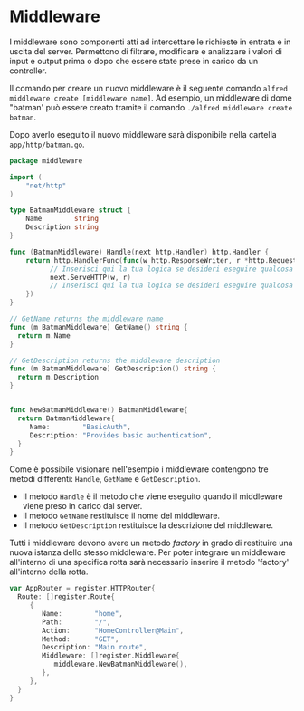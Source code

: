 # Middleware

I middleware sono componenti atti ad intercettare le richieste in entrata e in uscita del server.
Permettono di filtrare, modificare e analizzare i valori di input e output prima o dopo che essere state prese in carico da un controller.

Il comando per creare un nuovo middleware è il seguente comando `alfred middleware create [middleware name]`.
Ad esempio, un middleware di dome "batman' può essere creato tramite il comando `./alfred middleware create batman`.

Dopo averlo eseguito il nuovo middleware sarà disponibile nella cartella `app/http/batman.go`.

```go title="Nuovo middleware"
package middleware

import (
    "net/http"
)

type BatmanMiddleware struct {
    Name        string
    Description string
}

func (BatmanMiddleware) Handle(next http.Handler) http.Handler {
    return http.HandlerFunc(func(w http.ResponseWriter, r *http.Request){
          // Inserisci qui la tua logica se desideri eseguire qualcosa PRIMA che venga preso in carico dal controller
          next.ServeHTTP(w, r)
          // Inserisci qui la tua logica se desideri eseguire qualcosa DOPO che venga preso in carico dal controller
    })
}

// GetName returns the middleware name
func (m BatmanMiddleware) GetName() string {
  return m.Name
}

// GetDescription returns the middleware description
func (m BatmanMiddleware) GetDescription() string {
  return m.Description
}


func NewBatmanMiddleware() BatmanMiddleware{
  return BatmanMiddleware{
     Name:        "BasicAuth",
     Description: "Provides basic authentication",
  }
}
```

Come è possibile visionare nell'esempio i middleware contengono tre metodi differenti: `Handle`, `GetName` e `GetDescription`.

* Il metodo `Handle` è il metodo che viene eseguito quando il middleware viene preso in carico dal server.
* Il metodo `GetName` restituisce il nome del middleware.
* Il metodo `GetDescription` restituisce la descrizione del middleware.

Tutti i middleware devono avere un metodo *factory* in grado di restituire una nuova istanza dello stesso middleware. Per poter integrare un middleware all'interno di una specifica rotta sarà necessario inserire il metodo 'factory' all'interno della rotta.

```go title="Registrazione di un middleware all'interno di una specifica rotta/gruppo"
var AppRouter = register.HTTPRouter{
  Route: []register.Route{
     {
        Name:        "home",
        Path:        "/",
        Action:      "HomeController@Main",
        Method:      "GET",
        Description: "Main route",
        Middleware: []register.Middleware{
           middleware.NewBatmanMiddleware(),
        },
     },
  }
}
```
